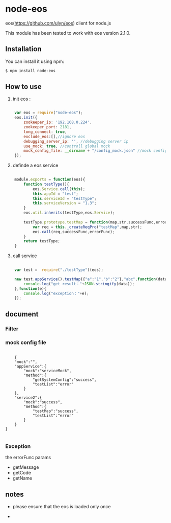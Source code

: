 node-eos
========

eos(https://github.com/ulyn/eos) client for node.js

This module has been tested to work with eos version 2.1.0.


## Installation

You can install it using npm:

```bash
$ npm install node-eos
```
## How to use

1. init eos :

```javascript

	var eos = require("node-eos");
	eos.init({
    	zookeeper_ip: '192.168.0.224',
    	zookeeper_port: 2181,
    	long_connect: true,
    	exclude_eos:[],//ignore eos
    	debugging_server_ip: '', //debugging server ip
    	use_mock: true, //controll global mock 
    	mock_config_file: __dirname + "/config_mock.json" //mock config file path
	});

```

2. definde a eos service

```javascript
	
	module.exports = function(eos){
	    function testType(){
	        eos.Service.call(this);
	        this.appId = "test";
	        this.serviceId = "testType";
	        this.serviceVersion = "1.3";
	    }
	    eos.util.inherits(testType,eos.Service);
	
	    testType.prototype.testMap = function(map,str,successFunc,errorFunc){
	        var req = this._createReqPro("testMap",map,str);
	        eos.call(req,successFunc,errorFunc);
	    }
	    return testType;
	}

```

3. call service


```javascript
	
	var test =  require("./testType")(eos);

    new test.appService().testMap({"a":"1","b":"2"},"abc",function(data){
        console.log("get result："+JSON.stringify(data));
    },function(e){
        console.log("exception："+e);
    });

```

## document

### Filter ###


### mock config file ###


```

	{
    "mock":"",
    "appService":{
        "mock":"serviceMock",
        "method":{
            "getSystemConfig":"success",
            "testList":"error"
        }
    },
    "service2":{
        "mock":"success",
        "method":{
            "testMap":"success",
            "testList":"error"
        }
    }
}


```
### Exception  ###

  the errorFunc params

- getMessage
- getCode
- getName
 


## notes



- please ensure that the eos is loaded only once

- 
